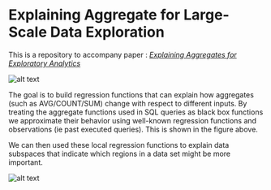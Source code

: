 # Explaining Aggregate for Large-Scale Data Exploration

This is a repository to accompany paper : [*Explaining Aggregates for Exploratory Analytics*](https://arxiv.org/abs/1812.11346)

![alt text](https://i.imgur.com/EI1aMBo.png)

The goal is to build regression functions that can explain how aggregates (such as AVG/COUNT/SUM) change with respect to different 
inputs. By treating the aggregate functions used in SQL queries as black box functions we approximate their behavior using well-known 
regression functions and observations (ie past executed queries). This is shown in the figure above.

We can then used these local regression functions to explain data subspaces that indicate which regions in a data set might be more important.

![alt text](https://i.imgur.com/sWP0NnX.png)
